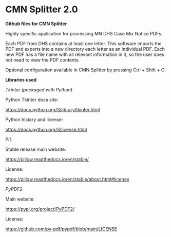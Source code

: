 # CMN Splitter 2.0
**Github files for CMN Splitter**

Highly specific application for processing MN DHS Case Mix Notice PDFs.

Each PDF from DHS contains at least one letter. This software imports the PDF and exports into a new directory each letter as an individual PDF. Each new PDF has a file name with all relevant information in it, so the user does not need to view the PDF contents.

Optional configuration available in CMN Splitter by pressing Ctrl + Shift + O.


**Libraries used**

*Tkinter (packaged with Python)*

Python Tkinter docs site:

https://docs.python.org/3/library/tkinter.html

Python history and license:

https://docs.python.org/3/license.html

*PIL*

Stable release main website:

https://pillow.readthedocs.io/en/stable/

License:

https://pillow.readthedocs.io/en/stable/about.html#license

*PyPDF2*

Main website:

https://pypi.org/project/PyPDF2/

License:

https://github.com/py-pdf/pypdf/blob/main/LICENSE
